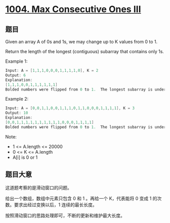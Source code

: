 # [1004. Max Consecutive Ones III](https://leetcode.com/problems/max-consecutive-ones-iii/)

## 题目

Given an array A of 0s and 1s, we may change up to K values from 0 to 1.

Return the length of the longest (contiguous) subarray that contains only 1s. 


Example 1:

```c
Input: A = [1,1,1,0,0,0,1,1,1,1,0], K = 2
Output: 6
Explanation: 
[1,1,1,0,0,1,1,1,1,1,1]
Bolded numbers were flipped from 0 to 1.  The longest subarray is underlined.
```

Example 2:

```c
Input: A = [0,0,1,1,0,0,1,1,1,0,1,1,0,0,0,1,1,1,1], K = 3
Output: 10
Explanation: 
[0,0,1,1,1,1,1,1,1,1,1,1,0,0,0,1,1,1,1]
Bolded numbers were flipped from 0 to 1.  The longest subarray is underlined.
```


Note:

- 1 <= A.length <= 20000
- 0 <= K <= A.length
- A[i] is 0 or 1 


## 题目大意

这道题考察的是滑动窗口的问题。

给出一个数组，数组中元素只包含 0 和 1 。再给一个 K，代表能将 0 变成 1 的次数。要求出经过变换以后，1 连续的最长长度。

按照滑动窗口的思路处理即可，不断的更新和维护最大长度。
